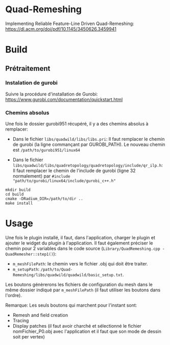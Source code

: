 # Quad-Remeshing
Implementing Reliable Feature-Line Driven Quad-Remeshing: https://dl.acm.org/doi/pdf/10.1145/3450626.3459941


# Build

## Prétraitement

### Instalation de gurobi

Suivre la procédure d'installation de Gurobi:
https://www.gurobi.com/documentation/quickstart.html

### Chemins absolus

Une fois le dossier gurobi951 récupéré, il y a des chemins absolus à remplacer:

* Dans le fichier `libs/quadwild/libs/libs.pri`: Il faut remplacer le chemin de gurobi (la ligne commançant par GUROBI_PATH). Le nouveau chemin est `/path/to/gurobi951/linux64`

* Dans le fichier `libs/quadwild/libs/quadretopology/quadretopology/include/qr_ilp.h`: Il faut remplacer le chemin de l'include de gurobi (ligne 32 normalement) par `#include "path/to/gurobi/linux64/include/gurobi_c++.h"`

```
mkdir build
cd build
cmake -DRadium_DIR=/path/to/dir ..
make install
```

# Usage

Une fois le plugin installé, il faut, dans l'application, charger le plugin et ajouter le widget du plugin à l'application. Il faut également préciser le chemin pour 2 variables dans le code source (`Library/QuadRemeshing.cpp - QuadRemesher::step1()`):
* `m_meshFilePath`: le chemin vers le fichier .obj qui doit être traiter.
* `m_setupPath`: `/path/to/Quad-Remeshing/libs/quadwild/quadwild/basic_setup.txt`.

Les boutons génèrerons les fichiers de configuration du mesh dans le même dossier indiqué par `m_meshFilePath` (il faut utiliser les boutons dans l'ordre).

Remarque: Les seuls boutons qui marchent pour l'instant sont:
* Remesh and field creation
* Tracing
* Display patches (il faut avoir charché et sélectionné le fichier nomFichier_P0.obj avec l'application et il faut que son mode de dessin soit per vertex)
